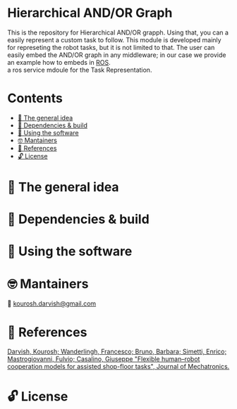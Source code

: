 # Hierarchical AND/OR Graph

This is the repository for Hierarchical AND/OR grapph. Using that, you can a easily represent a custom task to follow.
This module is developed mainly for represeting the robot tasks, but it is not limited to that. The user can easily embed the AND/OR graph in any middleware; in our case we provide an example how to embeds in [ROS](http://www.ros.org/).  
a ros service mdoule for the Task Representation.

# Contents
 - [:orange_book: The general idea](#orange_book-the-general-idea)
 - [:hammer: Dependencies & build](#hammer-dependencies-build)
 - [:running: Using the software](#unning-using-the-software)
 - [:nerd_face: Mantainers](#nerd_face-mantainers)
 - [:page_facing_up: References](#rpage_facing_up-references)
 - [:unlock: License](#unlock-license)
 
# :orange_book: The general idea


# :hammer: Dependencies & build


# :running: Using the software


# :nerd_face: Mantainers

:email: kourosh.darvish@gmail.com

# :page_facing_up: References

[Darvish, Kourosh; Wanderlingh, Francesco; Bruno, Barbara; Simetti, Enrico; Mastrogiovanni, Fulvio; Casalino, Giuseppe "Flexible human–robot cooperation models for assisted shop-floor tasks", Journal of Mechatronics.](https://www.sciencedirect.com/science/article/pii/S0957415818300485)

# :unlock: License

